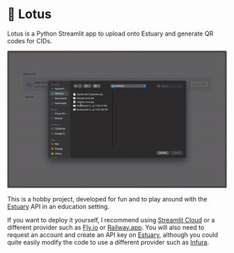 # 🪷 Lotus
Lotus is a Python Streamlit app to upload onto Estuary and generate QR codes for CIDs.

![Animated demo of Lotus app running](demo.gif)

This is a hobby project, developed for fun and to play around with the [Estuary](https://estuary.tech) API in an education setting. 

If you want to deploy it yourself, I recommend using [Streamlit Cloud](https://streamlit.app) or a different provider such as [Fly.io](https://fly.io) or [Railway.app](https://railway.app). You will also need to request an account and create an API key on [Estuary](https://estuary.tech), although you could quite easily modify the code to use a different provider such as [Infura](https://infura.io).
